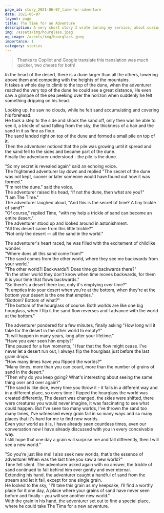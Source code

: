 ```yaml
---
page_id: story_2021-06-07_time-for-adventure
date: 2021-06-07
layout: page
title: The Time for an Adventure
description: A very short story I wrote during my service, about curiosity, perspective, resolve and kindness.
img: /assets/img/hourglass.jpeg
og_image: /assets/img/hourglass.jpeg
importance: 1
category: stories
---
```


> Thanks to Copilot and Google translate this translation was much quicker, two cheers for both!

In the heart of the desert, there is a dune larger than all the others, towering above them and competing with the heights of the mountains.  
It takes a whole day to climb to the top of the dune, when the adventurer reached the very top of the dune he could see a great distance, He even saw a glimpse of the sea peeking over the horizon when suddenly he felt something dripping on his head.

Looking up, he saw no clouds, while he felt sand accumulating and covering his forehead.  
He took a step to the side and shook the sand off, only then was he able to see it, a trickle of sand falling from the sky, the thickness of a hair and the sand in it as fine as flour.  
The sand landed right on top of the dune and formed a small pile on top of it.  
Then the adventurer noticed that the pile was growing until it spread and the sand fell to the sides and became part of the dune.  
Finally the adventurer understood - the pile is the dune.

"So my secret is revealed again" said an echoing voice.  
The frightened adventurer lay down and replied "The secret of the dune was not kept, sooner or later someone would have found out how it was formed."  
"I'm not the dune." said the voice.  
The adventurer raised his head, “If not the dune, then what are you?"  
"I am The Time."  
The adventurer laughed aloud, "And this is the secret of time? A tiny trickle of sand?"  
"Of course," replied Time, "with my help a trickle of sand can become an entire desert."  
The adventurer stood up and looked around in astonishment.  
"All this desert came from this little trickle?"  
"Not only the desert — all the sand in the world."

The adventurer's heart raced, he was filled with the excitement of childlike wonder.  
"Where does all this sand come from?"  
"The sand comes from the other world, where they see me backwards from your world."  
"The other world?! Backwards?! Does time go backwards there?"  
"In the other world they don't know when time moves backwards, for them it is your time that flows backwards."  
"So there's a desert there too, only it's emptying over time?"  
"It empties into your desert when you're at the bottom, when they're at the bottom your desert is the one that empties."  
"Bottom? Bottom of what?"  
"The bottom of the hourglass of course. Both worlds are like one big hourglass, when I flip it the sand flow reverses and I advance with the world at the bottom."

The adventurer pondered for a few minutes, finally asking "How long will it take for the desert in the other world to empty?"  
"It will happen in many years, long after your lifetime."  
"Have you ever seen him empty?"  
Time paused for a few moments, "I fear that the flow might cease. I've never let a desert run out, I always flip the hourglass just before the last grain drops.  
"How many times have you flipped the worlds?"  
"Many times, more than you can count, more than the number of grains of sand in the desert."  
"Then why do you keep going? What's interesting about seeing the same thing over and over again?"  
"The sand is like dice, every time you throw it - it falls in a different way and in a different place, so every time I flipped the hourglass the world was created differently, The desert was changed, the skies were shifted, there were creatures you would never imagine, it was fascinating to see what could happen. But I've seen too many worlds, I've thrown the sand too many times, I've witnessed every grain fall in so many ways and so many places that it's hard for me to find new worlds.  
Even your world as it is, I have already seen countless times, even our conversation now I have already discussed with you in every conceivable way.  
I still hope that one day a grain will surprise me and fall differently, then I will see a new world."

"So you're just like me! I also seek new worlds, that's the essence of adventure! When was the last time you saw a new world?"  
Time fell silent. The adventurer asked again with no answer, the trickle of sand continued to fall behind him ever gently and ever eternal.  
Extending his hand, the adventurer caught a handful of sand from the stream and let it fall, except for one single grain.  
He looked to the sky, "I'll take this grain as my keepsake, I'll find a worthy place for it one day, A place where your grains of sand have never seen before and finally - you will see another new world."  
With the grain in his hand, the adventurer set out to find a special place, where he could take The Time for a new adventure.
